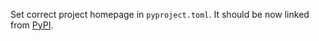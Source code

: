 Set correct project homepage in `pyproject.toml`. It should be now linked from [PyPI](https://pypi.org/project/hatch-semver/).
